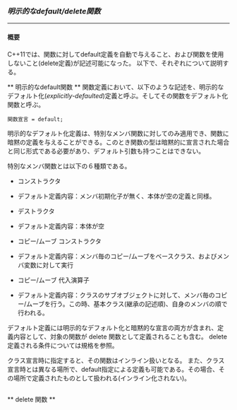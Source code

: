 ### *明示的なdefault/delete関数*
---
#### 概要
C++11では、関数に対してdefault定義を自動で与えること、および関数を使用しないこと(delete定義)が記述可能になった。
以下で、それぞれについて説明する。

** 明示的なdefault関数 **
関数定義において、以下のような記述を、明示的なデフォルト化(*explicitly-defaulted*)定義と呼ぶ。そしてその関数をデフォルト化関数と呼ぶ。

`関数宣言 = default;`

明示的なデフォルト化定義は、特別なメンバ関数に対してのみ適用でき、関数に暗黙の定義を与えることができる。このとき関数の型は暗黙的に宣言された場合と同じ形式である必要があり、デフォルト引数も持つことはできない。

特別なメンバ関数とは以下の６種類である。
 * コンストラクタ
  - デフォルト定義内容：メンバ初期化子が無く、本体が空の定義と同様。
 * デストラクタ
  - デフォルト定義内容：本体が空
 * コピー/ムーブ コンストラクタ
  - デフォルト定義内容：メンバ毎のコピー/ムーブをベースクラス、およびメンバ変数に対して実行
 * コピー/ムーブ 代入演算子
  - デフォルト定義内容：クラスのサブオブジェクトに対して、メンバ毎のコピー/ムーブを行う。この時、基本クラス(継承の記述順)、自身のメンバの順で行われる。

デフォルト定義には明示的なデフォルト化と暗黙的な宣言の両方が含まれ、定義内容として、対象の関数が delete 関数として定義されることも含む。
delete定義される条件については規格を参照。

クラス宣言時に指定すると、その関数はインライン扱いとなる。
また、クラス宣言時とは異なる場所で、default指定による定義も可能である。その場合、その場所で定義されたものとして扱われる(インライン化されない)。

```
```

** delete 関数 **

